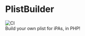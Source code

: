 # PlistBuilder
![CI](https://github.com/buchwasa/ApplePlistBuilder/workflows/CI/badge.svg)<br>
Build your own plist for iPAs, in PHP!
